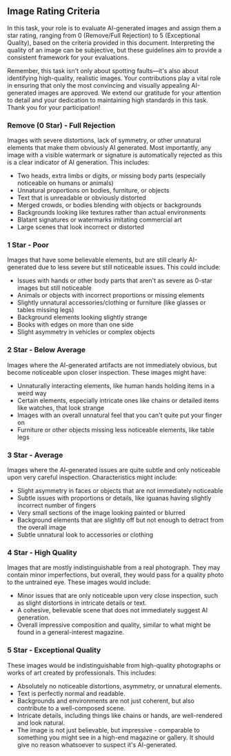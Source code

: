 ## Image Rating Criteria

In this task, your role is to evaluate AI-generated images and assign them a star rating, ranging from 0 (Remove/Full Rejection) to 5 (Exceptional Quality), based on the criteria provided in this document. Interpreting the quality of an image can be subjective, but these guidelines aim to provide a consistent framework for your evaluations.

Remember, this task isn't only about spotting faults—it's also about identifying high-quality, realistic images. Your contributions play a vital role in ensuring that only the most convincing and visually appealing AI-generated images are approved. We extend our gratitude for your attention to detail and your dedication to maintaining high standards in this task. Thank you for your participation!

### Remove (0 Star) - Full Rejection
Images with severe distortions, lack of symmetry, or other unnatural elements that make them obviously AI generated. Most importantly, any image with a visible watermark or signature is automatically rejected as this is a clear indicator of AI generation. This includes:
- Two heads, extra limbs or digits, or missing body parts (especially noticeable on humans or animals)
- Unnatural proportions on bodies, furniture, or objects
- Text that is unreadable or obviously distorted
- Merged crowds, or bodies blending with objects or backgrounds
- Backgrounds looking like textures rather than actual environments
- Blatant signatures or watermarks imitating commercial art
- Large scenes that look incorrect or distorted

### 1 Star - Poor
Images that have some believable elements, but are still clearly AI-generated due to less severe but still noticeable issues. This could include:
- Issues with hands or other body parts that aren't as severe as 0-star images but still noticeable
- Animals or objects with incorrect proportions or missing elements
- Slightly unnatural accessories/clothing or furniture (like glasses or tables missing legs)
- Background elements looking slightly strange
- Books with edges on more than one side
- Slight asymmetry in vehicles or complex objects

### 2 Star - Below Average
Images where the AI-generated artifacts are not immediately obvious, but become noticeable upon closer inspection. These images might have:
- Unnaturally interacting elements, like human hands holding items in a weird way
- Certain elements, especially intricate ones like chains or detailed items like watches, that look strange
- Images with an overall unnatural feel that you can't quite put your finger on
- Furniture or other objects missing less noticeable elements, like table legs

### 3 Star - Average
Images where the AI-generated issues are quite subtle and only noticeable upon very careful inspection. Characteristics might include:
- Slight asymmetry in faces or objects that are not immediately noticeable
- Subtle issues with proportions or details, like iguanas having slightly incorrect number of fingers
- Very small sections of the image looking painted or blurred
- Background elements that are slightly off but not enough to detract from the overall image
- Subtle unnatural look to accessories or clothing

### 4 Star - High Quality
Images that are mostly indistinguishable from a real photograph. They may contain minor imperfections, but overall, they would pass for a quality photo to the untrained eye. These images would include:
- Minor issues that are only noticeable upon very close inspection, such as slight distortions in intricate details or text.
- A cohesive, believable scene that does not immediately suggest AI generation.
- Overall impressive composition and quality, similar to what might be found in a general-interest magazine.

### 5 Star - Exceptional Quality
These images would be indistinguishable from high-quality photographs or works of art created by professionals. This includes:
- Absolutely no noticeable distortions, asymmetry, or unnatural elements.
- Text is perfectly normal and readable.
- Backgrounds and environments are not just coherent, but also contribute to a well-composed scene.
- Intricate details, including things like chains or hands, are well-rendered and look natural.
- The image is not just believable, but impressive - comparable to something you might see in a high-end magazine or gallery. It should give no reason whatsoever to suspect it's AI-generated.